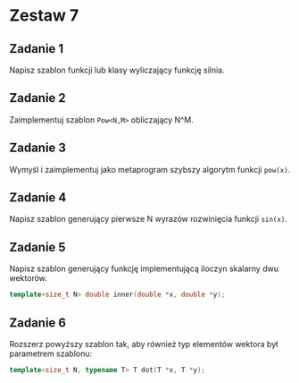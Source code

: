 # Zestaw 7
## Zadanie 1
Napisz szablon funkcji lub klasy wyliczający funkcję silnia.

## Zadanie 2
Zaimplementuj szablon `Pow<N,M>` obliczający N^M.

## Zadanie 3
Wymyśl i zaimplementuj jako metaprogram szybszy algorytm funkcji `pow(x)`.

## Zadanie 4
Napisz szablon generujący pierwsze N wyrazów rozwinięcia funkcji `sin(x)`.

## Zadanie 5
Napisz szablon generujący funkcję implementującą iloczyn skalarny dwu wektorów.
```cpp
template<size_t N> double inner(double *x, double *y);
```
## Zadanie 6
Rozszerz powyższy szablon tak, aby również typ elementów wektora był parametrem szablonu:
```cpp
template<size_t N, typename T> T dot(T *x, T *y);
```